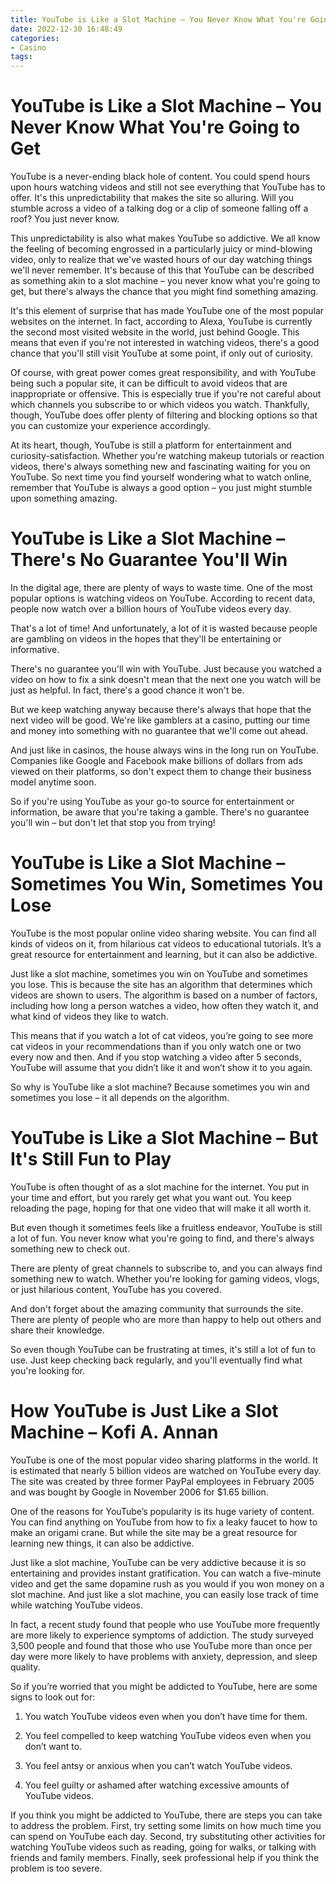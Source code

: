 ```yaml
---
title: YouTube is Like a Slot Machine – You Never Know What You're Going to Get
date: 2022-12-30 16:48:49
categories:
- Casino
tags:
---
```



#  YouTube is Like a Slot Machine – You Never Know What You're Going to Get

YouTube is a never-ending black hole of content. You could spend hours upon hours watching videos and still not see everything that YouTube has to offer. It's this unpredictability that makes the site so alluring. Will you stumble across a video of a talking dog or a clip of someone falling off a roof? You just never know.

This unpredictability is also what makes YouTube so addictive. We all know the feeling of becoming engrossed in a particularly juicy or mind-blowing video, only to realize that we've wasted hours of our day watching things we'll never remember. It's because of this that YouTube can be described as something akin to a slot machine – you never know what you're going to get, but there's always the chance that you might find something amazing.

It's this element of surprise that has made YouTube one of the most popular websites on the internet. In fact, according to Alexa, YouTube is currently the second most visited website in the world, just behind Google. This means that even if you're not interested in watching videos, there's a good chance that you'll still visit YouTube at some point, if only out of curiosity.

Of course, with great power comes great responsibility, and with YouTube being such a popular site, it can be difficult to avoid videos that are inappropriate or offensive. This is especially true if you're not careful about which channels you subscribe to or which videos you watch. Thankfully, though, YouTube does offer plenty of filtering and blocking options so that you can customize your experience accordingly.

At its heart, though, YouTube is still a platform for entertainment and curiosity-satisfaction. Whether you're watching makeup tutorials or reaction videos, there's always something new and fascinating waiting for you on YouTube. So next time you find yourself wondering what to watch online, remember that YouTube is always a good option – you just might stumble upon something amazing.

#  YouTube is Like a Slot Machine – There's No Guarantee You'll Win

In the digital age, there are plenty of ways to waste time. One of the most popular options is watching videos on YouTube. According to recent data, people now watch over a billion hours of YouTube videos every day.

That's a lot of time! And unfortunately, a lot of it is wasted because people are gambling on videos in the hopes that they'll be entertaining or informative.

There's no guarantee you'll win with YouTube. Just because you watched a video on how to fix a sink doesn't mean that the next one you watch will be just as helpful. In fact, there's a good chance it won't be.

But we keep watching anyway because there's always that hope that the next video will be good. We're like gamblers at a casino, putting our time and money into something with no guarantee that we'll come out ahead.

And just like in casinos, the house always wins in the long run on YouTube. Companies like Google and Facebook make billions of dollars from ads viewed on their platforms, so don't expect them to change their business model anytime soon.

So if you're using YouTube as your go-to source for entertainment or information, be aware that you're taking a gamble. There's no guarantee you'll win – but don't let that stop you from trying!

#  YouTube is Like a Slot Machine – Sometimes You Win, Sometimes You Lose

 YouTube is the most popular online video sharing website. You can find all kinds of videos on it, from hilarious cat videos to educational tutorials. It’s a great resource for entertainment and learning, but it can also be addictive.

Just like a slot machine, sometimes you win on YouTube and sometimes you lose. This is because the site has an algorithm that determines which videos are shown to users. The algorithm is based on a number of factors, including how long a person watches a video, how often they watch it, and what kind of videos they like to watch.

This means that if you watch a lot of cat videos, you’re going to see more cat videos in your recommendations than if you only watch one or two every now and then. And if you stop watching a video after 5 seconds, YouTube will assume that you didn’t like it and won’t show it to you again.

So why is YouTube like a slot machine? Because sometimes you win and sometimes you lose – it all depends on the algorithm.

#  YouTube is Like a Slot Machine – But It's Still Fun to Play

YouTube is often thought of as a slot machine for the internet. You put in your time and effort, but you rarely get what you want out. You keep reloading the page, hoping for that one video that will make it all worth it.

But even though it sometimes feels like a fruitless endeavor, YouTube is still a lot of fun. You never know what you're going to find, and there's always something new to check out.

There are plenty of great channels to subscribe to, and you can always find something new to watch. Whether you're looking for gaming videos, vlogs, or just hilarious content, YouTube has you covered.

And don't forget about the amazing community that surrounds the site. There are plenty of people who are more than happy to help out others and share their knowledge.

So even though YouTube can be frustrating at times, it's still a lot of fun to use. Just keep checking back regularly, and you'll eventually find what you're looking for.

#  How YouTube is Just Like a Slot Machine – Kofi A. Annan

YouTube is one of the most popular video sharing platforms in the world. It is estimated that nearly 5 billion videos are watched on YouTube every day. The site was created by three former PayPal employees in February 2005 and was bought by Google in November 2006 for $1.65 billion.

One of the reasons for YouTube’s popularity is its huge variety of content. You can find anything on YouTube from how to fix a leaky faucet to how to make an origami crane. But while the site may be a great resource for learning new things, it can also be addictive.

Just like a slot machine, YouTube can be very addictive because it is so entertaining and provides instant gratification. You can watch a five-minute video and get the same dopamine rush as you would if you won money on a slot machine. And just like a slot machine, you can easily lose track of time while watching YouTube videos.

In fact, a recent study found that people who use YouTube more frequently are more likely to experience symptoms of addiction. The study surveyed 3,500 people and found that those who use YouTube more than once per day were more likely to have problems with anxiety, depression, and sleep quality.

So if you’re worried that you might be addicted to YouTube, here are some signs to look out for:

1) You watch YouTube videos even when you don’t have time for them.

2) You feel compelled to keep watching YouTube videos even when you don’t want to.

3) You feel antsy or anxious when you can’t watch YouTube videos.

4) You feel guilty or ashamed after watching excessive amounts of YouTube videos.

If you think you might be addicted to YouTube, there are steps you can take to address the problem. First, try setting some limits on how much time you can spend on YouTube each day. Second, try substituting other activities for watching YouTube videos such as reading, going for walks, or talking with friends and family members. Finally, seek professional help if you think the problem is too severe.